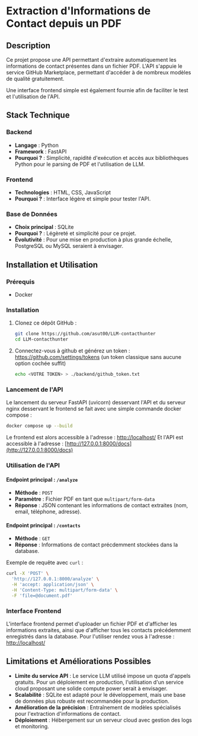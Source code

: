 # Extraction d'Informations de Contact depuis un PDF

## Description
Ce projet propose une API permettant d'extraire automatiquement les informations de contact présentes dans un fichier PDF. L'API s'appuie le service GitHub Marketplace, permettant d'accéder à de nombreux modèles de qualité gratuitement.

Une interface frontend simple est également fournie afin de faciliter le test et l'utilisation de l'API.

## Stack Technique
### Backend
- **Langage** : Python
- **Framework** : FastAPI
- **Pourquoi ?** : Simplicité, rapidité d'exécution et accès aux bibliothèques Python pour le parsing de PDF et l'utilisation de LLM.

### Frontend
- **Technologies** : HTML, CSS, JavaScript
- **Pourquoi ?** : Interface légère et simple pour tester l'API.

### Base de Données
- **Choix principal** : SQLite
- **Pourquoi ?** : Légèreté et simplicité pour ce projet.
- **Évolutivité** : Pour une mise en production à plus grande échelle, PostgreSQL ou MySQL seraient à envisager.

## Installation et Utilisation

### Prérequis
- Docker

### Installation
1. Clonez ce dépôt GitHub :
   ```bash
   git clone https://github.com/asut00/LLM-contacthunter
   cd LLM-contacthunter
   ```
2. Connectez-vous à github et générez un token : https://github.com/settings/tokens (un token classique sans aucune option cochée suffit)
   ```bash
   echo <VOTRE TOKEN> > ./backend/github_token.txt
   ```

### Lancement de l'API
Le lancement du serveur FastAPI (uvicorn) desservant l'API et du serveur nginx desservant le frontend se fait avec une simple commande docker compose :
   ```bash
   docker compose up --build
   ```
Le frontend est alors accessible à l'adresse : [http://localhost/](http://localhost/)
Et l'API est accessible à l'adresse : [http://127.0.0.1:8000/docs](http://127.0.0.1:8000/docs)

### Utilisation de l'API
#### Endpoint principal : `/analyze`
- **Méthode** : `POST`
- **Paramètre** : Fichier PDF en tant que `multipart/form-data`
- **Réponse** : JSON contenant les informations de contact extraites (nom, email, téléphone, adresse).

#### Endpoint principal : `/contacts`
- **Méthode** : `GET`
- **Réponse** : Informations de contact précdemment stockées dans la database.

Exemple de requête avec `curl` :
```bash
curl -X 'POST' \
  'http://127.0.0.1:8000/analyze' \
  -H 'accept: application/json' \
  -H 'Content-Type: multipart/form-data' \
  -F 'file=@document.pdf'
```

### Interface Frontend
L'interface frontend permet d'uploader un fichier PDF et d'afficher les informations extraites, ainsi que d'afficher tous les contacts précédemment enregistrés dans la database.
Pour l'utiliser rendez vous à l'adresse : [http://localhost/](http://localhost/)

## Limitations et Améliorations Possibles
- **Limite du service API** : Le service LLM utilisé impose un quota d'appels gratuits. Pour un déploiement en production, l'utilisation d'un service cloud proposant une solide compute power serait à envisager.
- **Scalabilité** : SQLite est adapté pour le développement, mais une base de données plus robuste est recommandée pour la production.
- **Amélioration de la précision** : Entraînement de modèles spécialisés pour l'extraction d'informations de contact.
- **Déploiement** : Hébergement sur un serveur cloud avec gestion des logs et monitoring.

